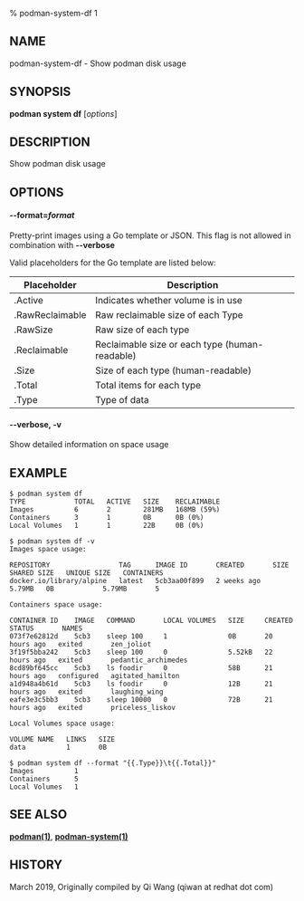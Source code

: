 % podman-system-df 1

## NAME

podman\-system\-df - Show podman disk usage

## SYNOPSIS

**podman system df** [*options*]

## DESCRIPTION

Show podman disk usage

## OPTIONS

#### **--format**=_format_

Pretty-print images using a Go template or JSON. This flag is not allowed in combination with **--verbose**

Valid placeholders for the Go template are listed below:

| **Placeholder** | **Description**                                |
| --------------- | ---------------------------------------------- |
| .Active         | Indicates whether volume is in use             |
| .RawReclaimable | Raw reclaimable size of each Type              |
| .RawSize        | Raw size of each type                          |
| .Reclaimable    | Reclaimable size or each type (human-readable) |
| .Size           | Size of each type (human-readable)             |
| .Total          | Total items for each type                      |
| .Type           | Type of data                                   |

#### **--verbose**, **-v**

Show detailed information on space usage

## EXAMPLE

```
$ podman system df
TYPE            TOTAL   ACTIVE   SIZE    RECLAIMABLE
Images          6       2        281MB   168MB (59%)
Containers      3       1        0B      0B (0%)
Local Volumes   1       1        22B     0B (0%)

$ podman system df -v
Images space usage:

REPOSITORY                 TAG      IMAGE ID       CREATED       SIZE     SHARED SIZE   UNIQUE SIZE   CONTAINERS
docker.io/library/alpine   latest   5cb3aa00f899   2 weeks ago   5.79MB   0B            5.79MB       5

Containers space usage:

CONTAINER ID    IMAGE   COMMAND       LOCAL VOLUMES   SIZE     CREATED        STATUS       NAMES
073f7e62812d    5cb3    sleep 100     1               0B       20 hours ago   exited       zen_joliot
3f19f5bba242    5cb3    sleep 100     0               5.52kB   22 hours ago   exited       pedantic_archimedes
8cd89bf645cc    5cb3    ls foodir     0               58B      21 hours ago   configured   agitated_hamilton
a1d948a4b61d    5cb3    ls foodir     0               12B      21 hours ago   exited       laughing_wing
eafe3e3c5bb3    5cb3    sleep 10000   0               72B      21 hours ago   exited       priceless_liskov

Local Volumes space usage:

VOLUME NAME   LINKS   SIZE
data          1       0B

$ podman system df --format "{{.Type}}\t{{.Total}}"
Images          1
Containers      5
Local Volumes   1
```

## SEE ALSO

**[podman(1)](podman.md)**, **[podman-system(1)](commands/podman-system/podman-system.md)**

## HISTORY

March 2019, Originally compiled by Qi Wang (qiwan at redhat dot com)
